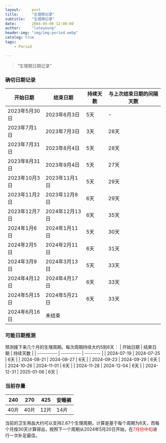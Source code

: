 ```yaml
---
layout:     post
title:      "生理期记录"
subtitle:   "生理期记录"
date:       2004-05-06 12:00:00
author:     "lateyoung"
header-img: "img/img-period.webp"
catalog: true
tags:
    - Period

---
```


> “生理期日期记录”

### 确切日期记录

| 开始日期      | 结束日期       | 持续天数 | 与上次结束日期的间隔天数 |
| ------------- | -------------- | -------- | ------------------------ |
| 2023年5月30日 | 2023年6月3日   | 5天      | -                        |
| 2023年7月1日  | 2023年7月3日   | 3天      | 28天                     |
| 2023年7月31日 | 2023年8月4日   | 5天      | 28天                     |
| 2023年8月31日 | 2023年9月4日   | 5天      | 27天                     |
| 2023年10月3日 | 2023年11月1日  | 5天      | 29天                     |
| 2023年11月2日 | 2023年12月8日  | 6天      | 29天                     |
| 2023年12月7日 | 2024年12月13日 | 6天      | 35天                     |
| 2024年1月6日  | 2024年1月11日  | 5天      | 30天                     |
| 2024年2月5日  | 2024年2月11日  | 6天      | 31天                     |
| 2024年3月9日  | 2024年3月13日  | 5天      | 33天                     |
| 2024年4月12日 | 2024年4月17日  | 6天      | 33天                     |
| 2024年5月15日 | 2024年5月21日  | 6天      | 33天                     |
| 2024年6月16日 | 未结束         |          |                          |

### 可能日期推测

预测接下来几个月的生理周期。每次周期持续大约5到6天：
| 开始日期   | 结束日期   | 持续天数 |
| ---------- | ---------- | -------- |
| 2024-07-19 | 2024-07-25 | 6天      |
| 2024-08-21 | 2024-08-27 | 6天      |
| 2024-09-23 | 2024-09-29 | 6天      |
| 2024-10-26 | 2024-11-01 | 6天      |
| 2024-11-28 | 2024-12-04 | 6天      |
| 2024-12-31 | 2025-01-06 | 6天      |


### 当前存量

| 240  | 270  | 425  | 安睡裤 |
| ---- | ---- | ---- | ------ |
| 40片 | 40片 | 12片 | 14片   |

当前的卫生用品大约可以支持2.67个生理周期，计算是基于每个周期为6天，而每个月按30天计算得出，按照下一个周期从2024年5月20日开始，在<font color="red">7月份中旬</font>进行一次补足最佳。





